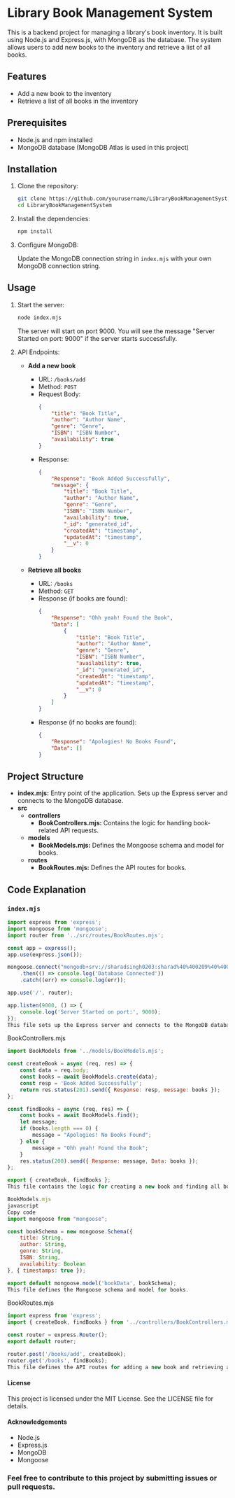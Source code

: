 # Library Book Management System

This is a backend project for managing a library's book inventory. It is built using Node.js and Express.js, with MongoDB as the database. The system allows users to add new books to the inventory and retrieve a list of all books.

## Features

- Add a new book to the inventory
- Retrieve a list of all books in the inventory

## Prerequisites

- Node.js and npm installed
- MongoDB database (MongoDB Atlas is used in this project)

## Installation

1. Clone the repository:

    ```bash
    git clone https://github.com/yourusername/LibraryBookManagementSystem.git
    cd LibraryBookManagementSystem
    ```

2. Install the dependencies:

    ```bash
    npm install
    ```

3. Configure MongoDB:

    Update the MongoDB connection string in `index.mjs` with your own MongoDB connection string.

## Usage

1. Start the server:

    ```bash
    node index.mjs
    ```

    The server will start on port 9000. You will see the message "Server Started on port: 9000" if the server starts successfully.

2. API Endpoints:

    - **Add a new book**

        - URL: `/books/add`
        - Method: `POST`
        - Request Body:
            ```json
            {
                "title": "Book Title",
                "author": "Author Name",
                "genre": "Genre",
                "ISBN": "ISBN Number",
                "availability": true
            }
            ```
        - Response:
            ```json
            {
                "Response": "Book Added Successfully",
                "message": {
                    "title": "Book Title",
                    "author": "Author Name",
                    "genre": "Genre",
                    "ISBN": "ISBN Number",
                    "availability": true,
                    "_id": "generated_id",
                    "createdAt": "timestamp",
                    "updatedAt": "timestamp",
                    "__v": 0
                }
            }
            ```

    - **Retrieve all books**

        - URL: `/books`
        - Method: `GET`
        - Response (if books are found):
            ```json
            {
                "Response": "Ohh yeah! Found the Book",
                "Data": [
                    {
                        "title": "Book Title",
                        "author": "Author Name",
                        "genre": "Genre",
                        "ISBN": "ISBN Number",
                        "availability": true,
                        "_id": "generated_id",
                        "createdAt": "timestamp",
                        "updatedAt": "timestamp",
                        "__v": 0
                    }
                ]
            }
            ```
        - Response (if no books are found):
            ```json
            {
                "Response": "Apologies! No Books Found",
                "Data": []
            }
            ```

## Project Structure

- **index.mjs:** Entry point of the application. Sets up the Express server and connects to the MongoDB database.
- **src**
  - **controllers**
    - **BookControllers.mjs:** Contains the logic for handling book-related API requests.
  - **models**
    - **BookModels.mjs:** Defines the Mongoose schema and model for books.
  - **routes**
    - **BookRoutes.mjs:** Defines the API routes for books.

## Code Explanation

### `index.mjs`

```javascript
import express from 'express';
import mongoose from 'mongoose';
import router from '../src/routes/BookRoutes.mjs';

const app = express();
app.use(express.json());

mongoose.connect("mongodb+srv://sharadsingh0203:sharad%40%400209%40%400203@cluster0.xogxrhv.mongodb.net/BooksData")
    .then(() => console.log('Database Connected'))
    .catch((err) => console.log(err));

app.use('/', router);

app.listen(9000, () => {
    console.log('Server Started on port:', 9000);
});
This file sets up the Express server and connects to the MongoDB database. It also imports and uses the router for handling API requests.
```
BookControllers.mjs
```javascript
import BookModels from '../models/BookModels.mjs';

const createBook = async (req, res) => {
    const data = req.body;
    const books = await BookModels.create(data);
    const resp = 'Book Added Successfully';
    return res.status(201).send({ Response: resp, message: books });
};

const findBooks = async (req, res) => {
    const books = await BookModels.find();
    let message;
    if (books.length === 0) {
        message = "Apologies! No Books Found";
    } else {
        message = "Ohh yeah! Found the Book";
    }
    res.status(200).send({ Response: message, Data: books });
};

export { createBook, findBooks };
This file contains the logic for creating a new book and finding all books in the inventory.

```

```jsx
BookModels.mjs
javascript
Copy code
import mongoose from "mongoose";

const bookSchema = new mongoose.Schema({
    title: String,
    author: String,
    genre: String,
    ISBN: String,
    availability: Boolean
}, { timestamps: true });

export default mongoose.model('bookData', bookSchema);
This file defines the Mongoose schema and model for books.
```

BookRoutes.mjs
```javascript
import express from 'express';
import { createBook, findBooks } from '../controllers/BookControllers.mjs';

const router = express.Router();
export default router;

router.post('/books/add', createBook);
router.get('/books', findBooks);
This file defines the API routes for adding a new book and retrieving all books.
```

#### License
This project is licensed under the MIT License. See the LICENSE file for details.

#### Acknowledgements
- Node.js
- Express.js
- MongoDB
- Mongoose

###  Feel free to contribute to this project by submitting issues or pull requests.
